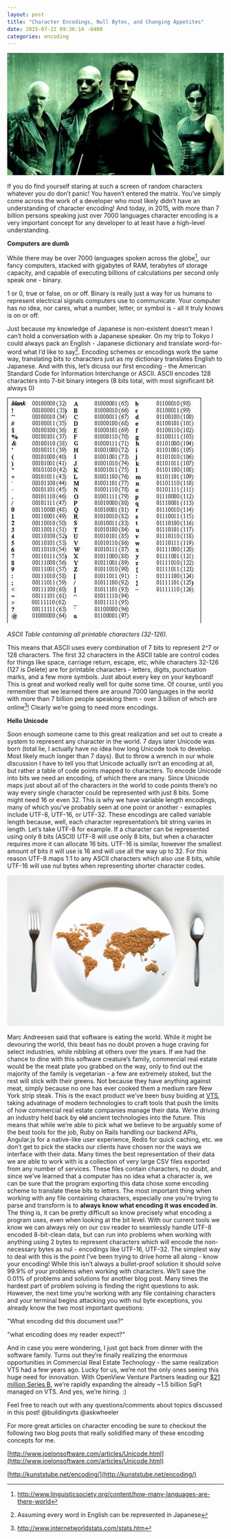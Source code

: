 ```yaml
---
layout: post
title: "Character Encodings, Null Bytes, and Changing Appetites"
date: 2015-07-22 09:36:14 -0400
categories: encoding
---
```

![matrix](/assets/character-encodings-null-bytes-and-changing-appetites/matrix.png)

If you do find yourself staring at such a screen of random characters whatever
you do don’t panic!  You haven’t entered the matrix.  You’ve simply come across
the work of a developer who most likely didn’t have an understanding of
character encoding! And today, in 2015, with more than 7 billion persons
speaking just over 7000 languages character encoding is a very important
concept for any developer to at least have a high-level understanding.

**Computers are dumb**

While there may be over 7000 languages spoken across the globe[^1], our fancy
computers, stacked with gigabytes of RAM, terabytes of storage capacity, and
capable of executing billions of calculations per second only speak one - binary.

1 or 0, true or false, on or off.  Binary is really just a way for us humans to
represent electrical signals computers use to communicate.  Your computer has
no idea, nor cares, what a number, letter, or symbol is - all it truly knows is
on or off.

Just because my knowledge of Japanese is non-existent doesn’t mean I can’t hold
a conversation with a Japanese speaker.  On my trip to Tokyo I could always
pack an English - Japanese dictionary and translate word-for-word what I’d like
to say[^2].  Encoding schemes or encodings work the same way, translating bits to
characters just as my dictionary translates English to Japanese.  And with
this, let’s dicuss our first encoding - the American Standard Code for
Information Interchange or ASCII.  ASCII encodes 128 characters into 7-bit
binary integers (8 bits total, with most significant bit always 0)

![ascii](/assets/character-encodings-null-bytes-and-changing-appetites/ascii.png)

*ASCII Table containing all printable characters (32-126).*

This means that ASCII uses every combination of 7 bits to represent 2^7 or 128
characters.  The first 32 characters in the ASCII table are control codes for
things like space, carriage return, escape, etc, while characters 32-126 (127
is Delete) are for printable characters - letters, digits, punctuation marks,
and a few more symbols.  Just about every key on your keyboard!   This is great
and worked really well for quite some time. Of course, until you remember that
we learned there are around 7000 languages in the world with more than 7
billion people speaking them  - over 3 billion of which are online[^3]! Clearly
we’re going to need more encodings.

**Hello Unicode**

Soon enough someone came to this great realization and set out to create a
system to represent any character in the world.  7 days later Unicode was born
(total lie, I actually have no idea how long Unicode took to develop.  Most
likely much longer than 7 days).  But to throw a wrench in our whole discussion
I have to tell you that Unicode actually isn’t an encoding at all, but rather a
table of code points mapped to characters.  To encode Unicode into bits we need
an encoding, of which there are many.  Since Unicode maps just about all of the
characters in the world to code points there’s no way every single character
could be represented with just 8 bits.  Some might need 16 or even 32.  This is
why we have variable length encodings, many of which you’ve probably seen at
one point or another - exmaples include UTF-8, UTF-16, or UTF-32.  These
encodings are called variable length because, well, each character
representation’s bit string varies in length.  Let’s take UTF-8 for example. If
a character can be represented using only 8 bits (ASCII) UTF-8 will use only 8
bits, but when a character requires more it can allocate 16 bits.  UTF-16 is
similar, however the smallest amount of bits it will use is 16 and will use all
the way up to 32.  For this reason UTF-8 maps 1:1 to any ASCII characters which
also use 8 bits, while UTF-16  will use nul bytes when representing shorter
character codes.

![plate](/assets/character-encodings-null-bytes-and-changing-appetites/plate.png)

Marc Andreesen said that software is eating the world.  While it might be
devouring the world, this beast has no doubt proven a huge craving for select
industries, while nibbling at others over the years.  If we had the chance to
dine with this software creature’s family, commercial real estate would be the
meat plate you grabbed on the way, only to find out the majority of the family
is vegetarian - a few are extremely stoked, but the rest will stick with their
greens. Not because they have anything against meat, simply because no one has
ever cooked them a medium rare New York strip steak. This is the exact product
we’ve been busy buiding at [VTS](https://www.vts.com), taking advatnage of modern technologies to
craft tools that push the limits of how commercial real estate companies manage
their data.  We’re driving an industry held back by ~~old~~ ancient technologies
into the future.  This means that while we’re able to pick what we believe to
be arguably some of the best tools for the job, Ruby on Rails handling our
backend APIs, Angular.js for a native-like user experience, Redis for quick
caching, etc. we don’t get to pick the stacks our clients have chosen nor the
ways we interface with their data.  Many times the best representation of their
data we are able to work with is a collection of very large CSV files exported
from any number of services.  These files contain characters, no doubt, and
since we’ve learned that a computer has no idea what a character is, we can be
sure that the program exporting this data chose some encoding scheme to
translate these bits to letters.  The most important thing when working with
any file containing characters, especially one you’re trying to parse and
transform is to **always know what encoding it was encoded in**.  The thing is, it
can be pretty difficult so know precisely what encoding a program uses, even
when looking at the bit level.  With our current tools we know we can always
rely on our csv reader to seamlessly handle UTF-8 encoded 8-bit-clean data, but
can run into problems when working with anything using 2 bytes to represent
characters which will encode the non-necessary bytes as nul - encodings like
UTF-16, UTF-32.  The simplest way to deal with this is the point I’ve been
trying to drive home all along - know your encoding!  While this isn’t always a
bullet-proof solution it should solve 99.9% of your problems when working with
characters.  We’ll save the 0.01% of problems and solutions for another blog
post.  Many times the hardest part of problem solving is finding the right
questions to ask.  However, the next time you’re working with any file
containing characters and your terminal begins attacking you with nul byte
exceptions, you already know the two most important questions:

"What encoding did this document use?"

"what encoding does my reader expect?"

And in case you were wondering, I just got back from dinner with the software
family. Turns out they’re finally realizing the enormous opportunities in
Commercial Real Estate Technology - the same realization VTS had a few years
ago. Lucky for us, we’re not the only ones seeing this huge need for
innovation. With OpenView Venture Partners leading our [$21 million Series B](https://techcrunch.com/2015/07/15/vts-raises-21m-to-bring-big-data-to-commercial-real-estate),
we’re rapidly expanding the already ~1.5 billion SqFt managed on VTS. And yes,
we’re hiring. :)

Feel free to reach out with any questions/comments about topics discussed in
this post! @buildingvts  @askwheeler

For more great articles on character encoding be sure to checkout the following
two blog posts that really solidified many of these encoding concepts for me.

[http://www.joelonsoftware.com/articles/Unicode.html](http://www.joelonsoftware.com/articles/Unicode.html)

[http://kunststube.net/encoding/](http://kunststube.net/encoding/)

[^1]: http://www.linguisticsociety.org/content/how-many-languages-are-there-world

[^2]: Assuming every word in English can be represented in Japanese

[^3]: http://www.internetworldstats.com/stats.htm
